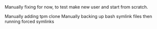 Manually fixing for now, to test make new user and start from scratch. 

Manually adding tpm clone 
Manually backing up bash symlink files then running forced symlinks

